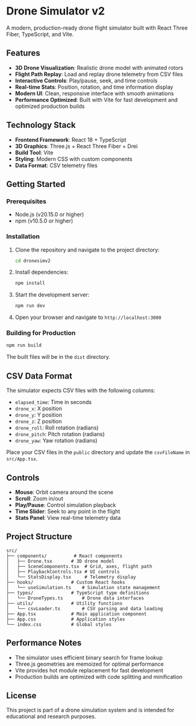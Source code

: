# Drone Simulator v2

A modern, production-ready drone flight simulator built with React Three Fiber, TypeScript, and Vite.

## Features

- **3D Drone Visualization**: Realistic drone model with animated rotors
- **Flight Path Replay**: Load and replay drone telemetry from CSV files
- **Interactive Controls**: Play/pause, seek, and time controls
- **Real-time Stats**: Position, rotation, and time information display
- **Modern UI**: Clean, responsive interface with smooth animations
- **Performance Optimized**: Built with Vite for fast development and optimized production builds

## Technology Stack

- **Frontend Framework**: React 18 + TypeScript
- **3D Graphics**: Three.js + React Three Fiber + Drei
- **Build Tool**: Vite
- **Styling**: Modern CSS with custom components
- **Data Format**: CSV telemetry files

## Getting Started

### Prerequisites

- Node.js (v20.15.0 or higher)
- npm (v10.5.0 or higher)

### Installation

1. Clone the repository and navigate to the project directory:
   ```bash
   cd dronesimv2
   ```

2. Install dependencies:
   ```bash
   npm install
   ```

3. Start the development server:
   ```bash
   npm run dev
   ```

4. Open your browser and navigate to `http://localhost:3000`

### Building for Production

```bash
npm run build
```

The built files will be in the `dist` directory.

## CSV Data Format

The simulator expects CSV files with the following columns:

- `elapsed_time`: Time in seconds
- `drone_x`: X position
- `drone_y`: Y position  
- `drone_z`: Z position
- `drone_roll`: Roll rotation (radians)
- `drone_pitch`: Pitch rotation (radians)
- `drone_yaw`: Yaw rotation (radians)

Place your CSV files in the `public` directory and update the `csvFileName` in `src/App.tsx`.

## Controls

- **Mouse**: Orbit camera around the scene
- **Scroll**: Zoom in/out
- **Play/Pause**: Control simulation playback
- **Time Slider**: Seek to any point in the flight
- **Stats Panel**: View real-time telemetry data

## Project Structure

```
src/
├── components/          # React components
│   ├── Drone.tsx       # 3D drone model
│   ├── SceneComponents.tsx  # Grid, axes, flight path
│   ├── PlaybackControls.tsx # UI controls
│   └── StatsDisplay.tsx     # Telemetry display
├── hooks/              # Custom React hooks
│   └── useSimulation.ts    # Simulation state management
├── types/              # TypeScript type definitions
│   └── DroneTypes.ts       # Drone data interfaces
├── utils/              # Utility functions
│   └── csvLoader.ts        # CSV parsing and data loading
├── App.tsx             # Main application component
├── App.css             # Application styles
└── index.css           # Global styles
```

## Performance Notes

- The simulator uses efficient binary search for frame lookup
- Three.js geometries are memoized for optimal performance
- Vite provides hot module replacement for fast development
- Production builds are optimized with code splitting and minification

## License

This project is part of a drone simulation system and is intended for educational and research purposes.